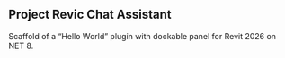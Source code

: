 ## Project Revic Chat Assistant  

Scaffold of a “Hello World” plugin with dockable panel for Revit 2026 on NET 8.